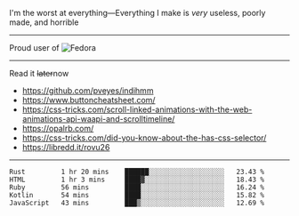 I'm the worst at everything—Everything I make is *very* useless, poorly made, and horrible

___
Proud user of ![Fedora](https://img.shields.io/badge/-Fedora-blue?style=flat-square&logo=fedora)

___
Read it <s>later</s>now
- https://github.com/pveyes/indihmm
- https://www.buttoncheatsheet.com/
- https://css-tricks.com/scroll-linked-animations-with-the-web-animations-api-waapi-and-scrolltimeline/
- https://opalrb.com/
- https://css-tricks.com/did-you-know-about-the-has-css-selector/
- https://libredd.it/rovu26

___
<!--START_SECTION:waka-->
```text
Rust         1 hr 20 mins    ██████░░░░░░░░░░░░░░░░░░░   23.43 % 
HTML         1 hr 3 mins     ████▓░░░░░░░░░░░░░░░░░░░░   18.43 % 
Ruby         56 mins         ████░░░░░░░░░░░░░░░░░░░░░   16.24 % 
Kotlin       54 mins         ████░░░░░░░░░░░░░░░░░░░░░   15.82 % 
JavaScript   43 mins         ███▒░░░░░░░░░░░░░░░░░░░░░   12.69 % 
```
<!--END_SECTION:waka-->
